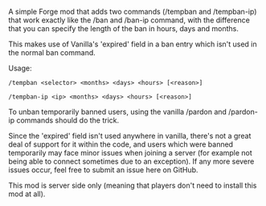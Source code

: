 A simple Forge mod that adds two commands (/tempban and /tempban-ip) that work exactly like the /ban and /ban-ip command, with the difference that you can specify the length of the ban in hours, days and months.

This makes use of Vanilla's 'expired' field in a ban entry which isn't used in the normal ban command.

 

Usage: 
 
    /tempban <selector> <months> <days> <hours> [<reason>]

    /tempban-ip <ip> <months> <days> <hours> [<reason>]
To unban temporarily banned users, using the vanilla /pardon and /pardon-ip commands should do the trick.

Since the 'expired' field isn't used anywhere in vanilla, there's not a great deal of support for it within the code, and users which were banned temporarily may face minor issues when joining a server (for example not being able to connect sometimes due to an exception). If any more severe issues occur, feel free to submit an issue here on GitHub.

This mod is server side only (meaning that players don't need to install this mod at all).
